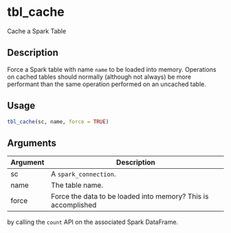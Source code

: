 # tbl_cache


Cache a Spark Table




## Description

Force a Spark table with name ``name`` to be loaded into memory.
Operations on cached tables should normally (although not always)
be more performant than the same operation performed on an uncached
table.





## Usage
```r
tbl_cache(sc, name, force = TRUE)
```




## Arguments


Argument      |Description
------------- |----------------
sc | A ``spark_connection``.
name | The table name.
force | Force the data to be loaded into memory? This is accomplished
by calling the ``count`` API on the associated Spark DataFrame.






